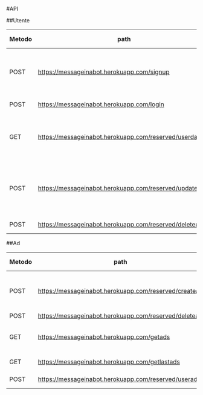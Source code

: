 #API

##Utente

| Metodo | path | parametri input | parametri output |
| ------ | ---- | --------------- | ---------------- |
| POST | https://messageinabot.herokuapp.com/signup | name, surname, email, password (image, phone) | success, token |
| POST | https://messageinabot.herokuapp.com/login | email, password | success, token |
| GET | https://messageinabot.herokuapp.com/reserved/userdata | token | success, name, surname, email, image, phone |
| POST | https://messageinabot.herokuapp.com/reserved/updateuser | token, (name, surname, email, password image, phone) | success, log |
| POST | https://messageinabot.herokuapp.com/reserved/deleteuser | token | success, log |

##Ad

| Metodo | path | parametri input | parametri output |
| ------ | ---- | --------------- | ---------------- |
| POST | https://messageinabot.herokuapp.com/reserved/createad | title, desc, category, price (images), token | success |
| POST | https://messageinabot.herokuapp.com/reserved/deletead | id, token | success |
| GET | https://messageinabot.herokuapp.com/getads | (searchString, category, gratis, from, to) | success, ads |
| GET | https://messageinabot.herokuapp.com/getlastads | (from, to) | success, ads |
| POST | https://messageinabot.herokuapp.com/reserved/userads | token | success, ads |
